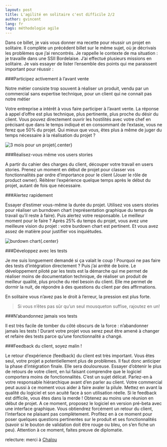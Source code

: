 ```yaml
---
layout: post
title: L'agilité en solitaire c'est difficile 2/2
author: gvincent
lang: fr
tags: méthodologie agile
---
```


Dans ce billet, je vais vous donner ma recette pour réussir un projet en solitaire. Il complète un précédent billet sur le même sujet, où je décrivais les problèmes que j’ai rencontrés. Je rappelle le contexte de ma situation : je travaille dans une SSII Bordelaise. J’ai effectué plusieurs missions en solitaire. Je vais essayer de lister l’ensemble des points qui me paraissent important pour réussir :

<!--more-->

###Participez activement à l’avant vente

Notre métier consiste trop souvent à réaliser un produit, vendu par un commercial sans expertise technique, pour un client qui ne connait pas notre métier

Votre entreprise a intérêt à vous faire participer à l’avant vente. La réponse à appel d’offre est plus technique, plus pertinente, plus proche du désir du client. Vous pouvez directement ouvrir les hostilités avec votre chef en précisant que dans le temps indiqué et en consommant de l’extasie, vous ne ferez que 50% du projet. Qui mieux que vous, êtes plus à même de juger du temps nécessaire à la réalisation du projet ?


![3 mois pour un projet](https://lh4.googleusercontent.com/-H-6McKQrcXA/Trw4L1l8aLI/AAAAAAAABcI/cHAZIvRYows/s800/3mois-300x191.png){.center}

###Réalisez-vous même vos users stories

A partir du cahier des charges du client, découper votre travail en users stories. Prenez un moment en début de projet pour classer vos fonctionnalités par ordre d’importance pour le client (Jouer le rôle de product owner). Réitérer l’expérience quelque temps après le début du projet, autant de fois que nécessaire.

###Alertez rapidement

Essayer d’estimer vous-même la durée du projet. Utilisez vos users stories pour réaliser un burndown chart (représentation graphique du temps de travail qu’il reste à faire). Puis alertez votre responsable. Le meilleur moment pour le faire ? Après 25% du temps du projet, vous avez une meilleure vision du projet : votre burdown chart est pertinent. Et vous avez assez de matière pour justifier vos inquiétudes.

![burdown chart](https://lh6.googleusercontent.com/-zoYrxlljxW0/Trw4MiZHAyI/AAAAAAAABcY/Jl1D_3KX-FY/s800/burndown-300x218.jpg){.center}

###Développez avec les tests

Je me suis longuement demandé si ça valait le coup ! Pourquoi ne pas faire des tests d’intégration directement ? Puis j’ai arrêté de boire. Le développement piloté par les tests est la démarche qui me permet de réaliser moins de documentation technique, de réaliser un produit de meilleur qualité, plus proche du réel besoin du client. Elle me permet de dormir la nuit, de répondre à des questions du client par des affirmations.

En solitaire vous n’avez pas le droit à l’erreur, la pression est plus forte.

> Si vous n’êtes pas sûr qu’un seul mousqueton suffise, rajoutez en un!

###N’abandonnez jamais vos tests

Il est très facile de tomber du côté obscurs de la force : n’abandonner jamais les tests ! Durant votre projet vous serez peut être amené à changer et refaire des tests parce qu’une fonctionnalité a changé.

###Feedback du client, soyez malin !

Le retour d’expérience (feedback) du client est très important. Vous êtes seul, votre projet a potentiellement plus de problèmes. Il faut donc anticiper la phase d’intégration finale. Elle sera douloureuse. Essayer d’obtenir le plus de retours de votre client, en lui faisant comprendre que le logiciel comportera moins de fonctionnalités. C’est un sujet délicat. Parlez-en à votre responsable hiérarchique avant d’en parler au client. Votre commercial peut aussi à ce moment vous aider à faire avaler la pilule. Mettez en avant la qualité du logiciel et son acuité face à son utilisation réelle.
Si le feedback est difficile, vous êtes dans la merde ! Obtenez au moins une réunion en début de projet. A ce moment, proposez le logiciel en version pré-beta avec une interface graphique. Vous obtiendrez forcément un retour du client, l’interface ne plaisant pas complètement. Profitez en à ce moment pour poser quelques questions pertinentes sur le produit et ses fonctionnalités (savoir si le bouton de validation doit être rouge ou bleu, on s’en fiche un peu). Attention à ce moment, faites preuve de diplomatie.

relecture: merci à <a href="https://plus.google.com/110030684183743605276/posts">Chalou</a>
